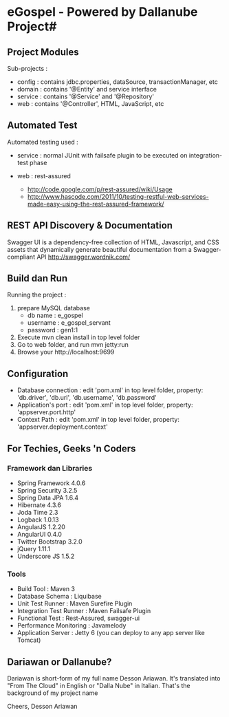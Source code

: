 # eGospel - Powered by Dallanube Project#

## Project Modules ##

Sub-projects : 

* config : contains jdbc.properties, dataSource, transactionManager, etc
* domain : contains '@Entity' and service interface
* service : contains '@Service' and '@Repository'
* web : contains '@Controller', HTML, JavaScript, etc

## Automated Test ##

Automated testing used : 

* service : normal JUnit with failsafe plugin to be executed on integration-test phase

* web : rest-assured
	* http://code.google.com/p/rest-assured/wiki/Usage 
	* http://www.hascode.com/2011/10/testing-restful-web-services-made-easy-using-the-rest-assured-framework/ 

## REST API Discovery & Documentation ##	

Swagger UI is a dependency-free collection of HTML, Javascript, and CSS assets that dynamically generate beautiful documentation from a Swagger-compliant API
http://swagger.wordnik.com/

## Build dan Run ##

Running the project : 

1. prepare MySQL database
    * db name  : e_gospel 
    * username : e_gospel_servant 
    * password : gen1:1
2. Execute mvn clean install in top level folder
3. Go to web folder, and run mvn jetty:run
4. Browse your http://localhost:9699

## Configuration ##

* Database connection : edit 'pom.xml' in top level folder, property: 'db.driver', 'db.url', 'db.username', 'db.password'
* Application's port : edit 'pom.xml' in top level folder, property: 'appserver.port.http'
* Context Path : edit 'pom.xml' in top level folder, property: 'appserver.deployment.context'

## For Techies, Geeks 'n Coders ##

### Framework dan Libraries ###

* Spring Framework 4.0.6
* Spring Security 3.2.5
* Spring Data JPA 1.6.4
* Hibernate 4.3.6
* Joda Time 2.3
* Logback 1.0.13
* AngularJS 1.2.20
* AngularUI 0.4.0
* Twitter Bootstrap 3.2.0
* jQuery 1.11.1
* Underscore JS 1.5.2

### Tools ###

* Build Tool : Maven 3
* Database Schema : Liquibase
* Unit Test Runner : Maven Surefire Plugin
* Integration Test Runner : Maven Failsafe Plugin
* Functional Test : Rest-Assured, swagger-ui
* Performance Monitoring : Javamelody
* Application Server : Jetty 6 (you can deploy to any app server like Tomcat)


## Dariawan or Dallanube? ##
Dariawan is short-form of my full name Desson Ariawan. It's translated into "From The Cloud" in English or "Dalla Nube" in Italian. That's the background of my project name

Cheers,
Desson Ariawan

